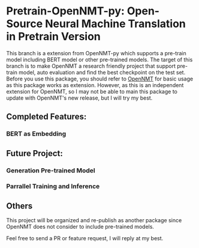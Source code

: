 # Pretrain-OpenNMT-py: Open-Source Neural Machine Translation in Pretrain Version

This branch is a extension from OpenNMT-py which supports a pre-train model including BERT model or other pre-trained models. The target of this branch is to make OpenNMT a research friendly project that support pre-train model, auto evaluation and find the best checkpoint on the test set.
Before you use this package, you should refer to [OpenNMT](https://github.com/OpenNMT/OpenNMT-py) for basic usage as this package works as extension. However, as this is an independent extension for OpenNMT, so I may not be able to main this package to update with OpenNMT's new release, but I will try my best.
## Completed Features:
  ### BERT as Embedding

## 


 ## Future Project:
  ### Generation Pre-trained Model
  ### Parrallel Training and Inference
 
 ## Others
 
 This project will be organized and re-publish as another package since OpenNMT does not consider to include pre-trained models.
 
Feel free to send a PR or feature request, I will reply at my best.

